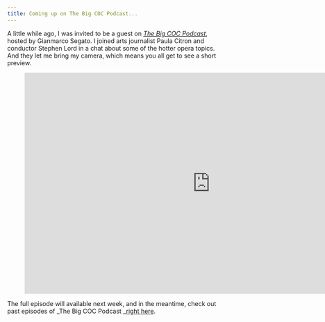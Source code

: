 ```yaml
---
title: Coming up on The Big COC Podcast...
---
```


A little while ago, I was invited to be a guest on _[The Big COC Podcast](http://www.coc.ca/ExploreAndLearn/NewToOpera/OnlineLearningCentre/Podcasts.aspx)_, hosted by Gianmarco Segato. I joined arts journalist Paula Citron and conductor Stephen Lord in a chat about some of the hotter opera topics. And they let me bring my camera, which means you all get to see a short preview.

<figure data-type="video">
<iframe width="854" height="510" src="https://www.youtube.com/embed/L8vOkWRuzB4" frameborder="0" allowfullscreen></iframe>
</figure>

The full episode will available next week, and in the meantime, check out past episodes of _The Big COC Podcast _[right here](http://www.coc.ca/ExploreAndLearn/NewToOpera/OnlineLearningCentre/Podcasts.aspx).
